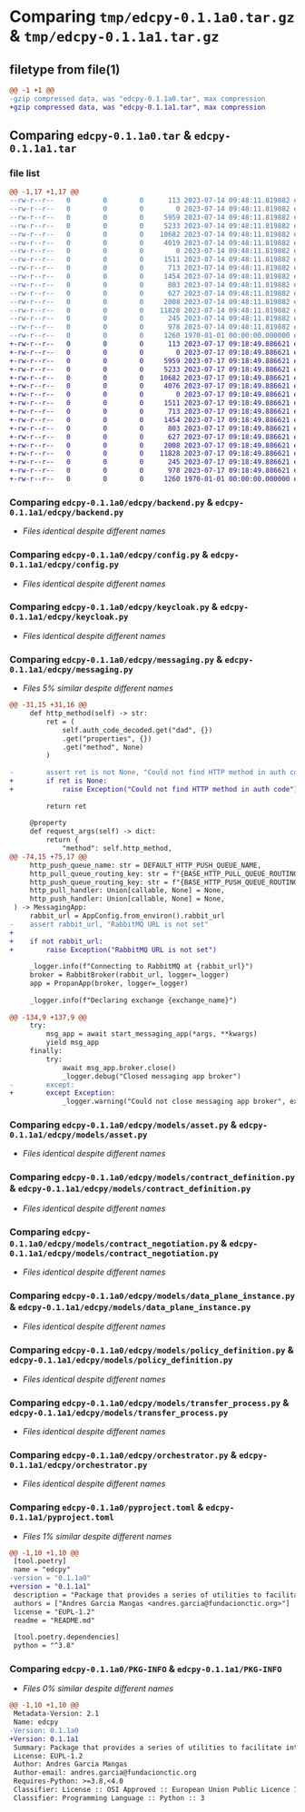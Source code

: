 # Comparing `tmp/edcpy-0.1.1a0.tar.gz` & `tmp/edcpy-0.1.1a1.tar.gz`

## filetype from file(1)

```diff
@@ -1 +1 @@
-gzip compressed data, was "edcpy-0.1.1a0.tar", max compression
+gzip compressed data, was "edcpy-0.1.1a1.tar", max compression
```

## Comparing `edcpy-0.1.1a0.tar` & `edcpy-0.1.1a1.tar`

### file list

```diff
@@ -1,17 +1,17 @@
--rw-r--r--   0        0        0      113 2023-07-14 09:48:11.819882 edcpy-0.1.1a0/README.md
--rw-r--r--   0        0        0        0 2023-07-14 09:48:11.819882 edcpy-0.1.1a0/edcpy/__init__.py
--rw-r--r--   0        0        0     5959 2023-07-14 09:48:11.819882 edcpy-0.1.1a0/edcpy/backend.py
--rw-r--r--   0        0        0     5233 2023-07-14 09:48:11.819882 edcpy-0.1.1a0/edcpy/config.py
--rw-r--r--   0        0        0    10682 2023-07-14 09:48:11.819882 edcpy-0.1.1a0/edcpy/keycloak.py
--rw-r--r--   0        0        0     4019 2023-07-14 09:48:11.819882 edcpy-0.1.1a0/edcpy/messaging.py
--rw-r--r--   0        0        0        0 2023-07-14 09:48:11.819882 edcpy-0.1.1a0/edcpy/models/__init__.py
--rw-r--r--   0        0        0     1511 2023-07-14 09:48:11.819882 edcpy-0.1.1a0/edcpy/models/asset.py
--rw-r--r--   0        0        0      713 2023-07-14 09:48:11.819882 edcpy-0.1.1a0/edcpy/models/contract_definition.py
--rw-r--r--   0        0        0     1454 2023-07-14 09:48:11.819882 edcpy-0.1.1a0/edcpy/models/contract_negotiation.py
--rw-r--r--   0        0        0      803 2023-07-14 09:48:11.819882 edcpy-0.1.1a0/edcpy/models/data_plane_instance.py
--rw-r--r--   0        0        0      627 2023-07-14 09:48:11.819882 edcpy-0.1.1a0/edcpy/models/policy_definition.py
--rw-r--r--   0        0        0     2008 2023-07-14 09:48:11.819882 edcpy-0.1.1a0/edcpy/models/transfer_process.py
--rw-r--r--   0        0        0    11828 2023-07-14 09:48:11.819882 edcpy-0.1.1a0/edcpy/orchestrator.py
--rw-r--r--   0        0        0      245 2023-07-14 09:48:11.819882 edcpy-0.1.1a0/edcpy/utils.py
--rw-r--r--   0        0        0      978 2023-07-14 09:48:11.819882 edcpy-0.1.1a0/pyproject.toml
--rw-r--r--   0        0        0     1260 1970-01-01 00:00:00.000000 edcpy-0.1.1a0/PKG-INFO
+-rw-r--r--   0        0        0      113 2023-07-17 09:18:49.886621 edcpy-0.1.1a1/README.md
+-rw-r--r--   0        0        0        0 2023-07-17 09:18:49.886621 edcpy-0.1.1a1/edcpy/__init__.py
+-rw-r--r--   0        0        0     5959 2023-07-17 09:18:49.886621 edcpy-0.1.1a1/edcpy/backend.py
+-rw-r--r--   0        0        0     5233 2023-07-17 09:18:49.886621 edcpy-0.1.1a1/edcpy/config.py
+-rw-r--r--   0        0        0    10682 2023-07-17 09:18:49.886621 edcpy-0.1.1a1/edcpy/keycloak.py
+-rw-r--r--   0        0        0     4076 2023-07-17 09:18:49.886621 edcpy-0.1.1a1/edcpy/messaging.py
+-rw-r--r--   0        0        0        0 2023-07-17 09:18:49.886621 edcpy-0.1.1a1/edcpy/models/__init__.py
+-rw-r--r--   0        0        0     1511 2023-07-17 09:18:49.886621 edcpy-0.1.1a1/edcpy/models/asset.py
+-rw-r--r--   0        0        0      713 2023-07-17 09:18:49.886621 edcpy-0.1.1a1/edcpy/models/contract_definition.py
+-rw-r--r--   0        0        0     1454 2023-07-17 09:18:49.886621 edcpy-0.1.1a1/edcpy/models/contract_negotiation.py
+-rw-r--r--   0        0        0      803 2023-07-17 09:18:49.886621 edcpy-0.1.1a1/edcpy/models/data_plane_instance.py
+-rw-r--r--   0        0        0      627 2023-07-17 09:18:49.886621 edcpy-0.1.1a1/edcpy/models/policy_definition.py
+-rw-r--r--   0        0        0     2008 2023-07-17 09:18:49.886621 edcpy-0.1.1a1/edcpy/models/transfer_process.py
+-rw-r--r--   0        0        0    11828 2023-07-17 09:18:49.886621 edcpy-0.1.1a1/edcpy/orchestrator.py
+-rw-r--r--   0        0        0      245 2023-07-17 09:18:49.886621 edcpy-0.1.1a1/edcpy/utils.py
+-rw-r--r--   0        0        0      978 2023-07-17 09:18:49.886621 edcpy-0.1.1a1/pyproject.toml
+-rw-r--r--   0        0        0     1260 1970-01-01 00:00:00.000000 edcpy-0.1.1a1/PKG-INFO
```

### Comparing `edcpy-0.1.1a0/edcpy/backend.py` & `edcpy-0.1.1a1/edcpy/backend.py`

 * *Files identical despite different names*

### Comparing `edcpy-0.1.1a0/edcpy/config.py` & `edcpy-0.1.1a1/edcpy/config.py`

 * *Files identical despite different names*

### Comparing `edcpy-0.1.1a0/edcpy/keycloak.py` & `edcpy-0.1.1a1/edcpy/keycloak.py`

 * *Files identical despite different names*

### Comparing `edcpy-0.1.1a0/edcpy/messaging.py` & `edcpy-0.1.1a1/edcpy/messaging.py`

 * *Files 5% similar despite different names*

```diff
@@ -31,15 +31,16 @@
     def http_method(self) -> str:
         ret = (
             self.auth_code_decoded.get("dad", {})
             .get("properties", {})
             .get("method", None)
         )
 
-        assert ret is not None, "Could not find HTTP method in auth code"
+        if ret is None:
+            raise Exception("Could not find HTTP method in auth code")
 
         return ret
 
     @property
     def request_args(self) -> dict:
         return {
             "method": self.http_method,
@@ -74,15 +75,17 @@
     http_push_queue_name: str = DEFAULT_HTTP_PUSH_QUEUE_NAME,
     http_pull_queue_routing_key: str = f"{BASE_HTTP_PULL_QUEUE_ROUTING_KEY}.#",
     http_push_queue_routing_key: str = f"{BASE_HTTP_PUSH_QUEUE_ROUTING_KEY}.#",
     http_pull_handler: Union[callable, None] = None,
     http_push_handler: Union[callable, None] = None,
 ) -> MessagingApp:
     rabbit_url = AppConfig.from_environ().rabbit_url
-    assert rabbit_url, "RabbitMQ URL is not set"
+
+    if not rabbit_url:
+        raise Exception("RabbitMQ URL is not set")
 
     _logger.info(f"Connecting to RabbitMQ at {rabbit_url}")
     broker = RabbitBroker(rabbit_url, logger=_logger)
     app = PropanApp(broker, logger=_logger)
 
     _logger.info(f"Declaring exchange {exchange_name}")
 
@@ -134,9 +137,9 @@
     try:
         msg_app = await start_messaging_app(*args, **kwargs)
         yield msg_app
     finally:
         try:
             await msg_app.broker.close()
             _logger.debug("Closed messaging app broker")
-        except:
+        except Exception:
             _logger.warning("Could not close messaging app broker", exc_info=True)
```

### Comparing `edcpy-0.1.1a0/edcpy/models/asset.py` & `edcpy-0.1.1a1/edcpy/models/asset.py`

 * *Files identical despite different names*

### Comparing `edcpy-0.1.1a0/edcpy/models/contract_definition.py` & `edcpy-0.1.1a1/edcpy/models/contract_definition.py`

 * *Files identical despite different names*

### Comparing `edcpy-0.1.1a0/edcpy/models/contract_negotiation.py` & `edcpy-0.1.1a1/edcpy/models/contract_negotiation.py`

 * *Files identical despite different names*

### Comparing `edcpy-0.1.1a0/edcpy/models/data_plane_instance.py` & `edcpy-0.1.1a1/edcpy/models/data_plane_instance.py`

 * *Files identical despite different names*

### Comparing `edcpy-0.1.1a0/edcpy/models/policy_definition.py` & `edcpy-0.1.1a1/edcpy/models/policy_definition.py`

 * *Files identical despite different names*

### Comparing `edcpy-0.1.1a0/edcpy/models/transfer_process.py` & `edcpy-0.1.1a1/edcpy/models/transfer_process.py`

 * *Files identical despite different names*

### Comparing `edcpy-0.1.1a0/edcpy/orchestrator.py` & `edcpy-0.1.1a1/edcpy/orchestrator.py`

 * *Files identical despite different names*

### Comparing `edcpy-0.1.1a0/pyproject.toml` & `edcpy-0.1.1a1/pyproject.toml`

 * *Files 1% similar despite different names*

```diff
@@ -1,10 +1,10 @@
 [tool.poetry]
 name = "edcpy"
-version = "0.1.1a0"
+version = "0.1.1a1"
 description = "Package that provides a series of utilities to facilitate interaction with the Management and Control APIs of an EDC connector"
 authors = ["Andres Garcia Mangas <andres.garcia@fundacionctic.org>"]
 license = "EUPL-1.2"
 readme = "README.md"
 
 [tool.poetry.dependencies]
 python = "^3.8"
```

### Comparing `edcpy-0.1.1a0/PKG-INFO` & `edcpy-0.1.1a1/PKG-INFO`

 * *Files 0% similar despite different names*

```diff
@@ -1,10 +1,10 @@
 Metadata-Version: 2.1
 Name: edcpy
-Version: 0.1.1a0
+Version: 0.1.1a1
 Summary: Package that provides a series of utilities to facilitate interaction with the Management and Control APIs of an EDC connector
 License: EUPL-1.2
 Author: Andres Garcia Mangas
 Author-email: andres.garcia@fundacionctic.org
 Requires-Python: >=3.8,<4.0
 Classifier: License :: OSI Approved :: European Union Public Licence 1.2 (EUPL 1.2)
 Classifier: Programming Language :: Python :: 3
```


